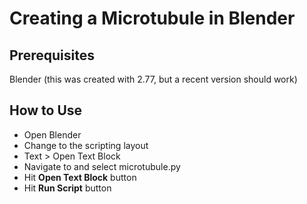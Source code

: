Creating a Microtubule in Blender
==============================================

Prerequisites
-------------
Blender (this was created with 2.77, but a recent version should work)

How to Use
-------------
* Open Blender
* Change to the scripting layout
* Text > Open Text Block
* Navigate to and select microtubule.py
* Hit **Open Text Block** button
* Hit **Run Script** button
